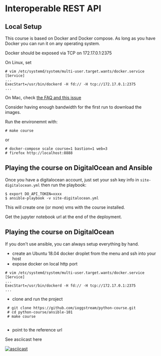 # Interoperable REST API


## Local Setup

This course is based on Docker and Docker compose. As long as you have Docker
you can run it on any operating system.

Docker should be exposed via TCP on 172.17.0.1:2375

On Linux, set

```
# vim /etc/systemd/system/multi-user.target.wants/docker.service
[Service]
...
ExecStart=/usr/bin/dockerd -H fd:// -H tcp://172.17.0.1:2375
...
```

On Mac, check [the FAQ and this issue](https://github.com/docker/for-mac/issues/770#issuecomment-252560286)


Consider having enough bandwidth for the first run to download the images.


Run the environemnt with:

    # make course

or 

    # docker-compose scale course=1 bastion=1 web=3
    # firefox http://localhost:8888


## Playing the course on DigitalOcean and Ansible

Once you have a digitalocean account, just
set your ssh key info in `site-digitalocean.yml`
then run the playbook:

```
$ export DO_API_TOKEN=xxxx
$ ansible-playbook -v site-digitalocean.yml
```

This will create one (or more) vms with
the course installed.

Get the jupyter notebook url at the end of the deployment.

## Playing the course on DigitalOcean 

If you don't use ansible, you can always setup everything 
by hand.

  - create an Ubuntu 18.04 docker droplet from the menu and ssh into your host
  - expose docker on local http port

```
# vim /etc/systemd/system/multi-user.target.wants/docker.service
[Service]
...
ExecStart=/usr/bin/dockerd -H fd:// -H tcp://172.17.0.1:2375
...
```

  - clone and run the project

```
 # git clone https://github.com/ioggstream/python-course.git
 # cd python-course/ansible-101
 # make course


```

 - point to the reference url

See asciicast here

[![asciicast](https://asciinema.org/a/9xqX4akNND7Yc0Q1sTb3ZnEhI.png)](https://asciinema.org/a/9xqX4akNND7Yc0Q1sTb3ZnEhI)



